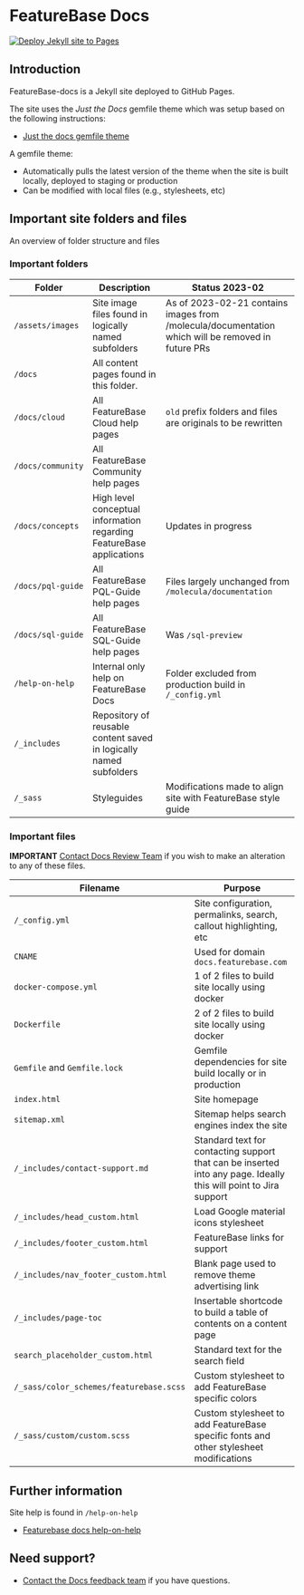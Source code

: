 # FeatureBase Docs

[![Deploy Jekyll site to Pages](https://github.com/FeatureBaseDB/featurebase-docs/actions/workflows/pages.yml/badge.svg)](https://github.com/FeatureBaseDB/featurebase-docs/actions/workflows/pages.yml)

## Introduction

FeatureBase-docs is a Jekyll site deployed to GitHub Pages.

The site uses the *Just the Docs* gemfile theme which was setup based on the following instructions:

* [Just the docs gemfile theme](https://github.com/just-the-docs/just-the-docs-template/blob/main/README.md)

A gemfile theme:
* Automatically pulls the latest version of the theme when the site is built locally, deployed to staging or production
* Can be modified with local files (e.g., stylesheets, etc)

## Important site folders and files

An overview of folder structure and files

### Important folders

| Folder | Description | Status 2023-02 |
|---|---|---|
| `/assets/images` | Site image files found in logically named subfolders | As of 2023-02-21 contains images from /molecula/documentation which will be removed in future PRs |
| `/docs` | All content pages found in this folder. |  |
| `/docs/cloud` | All FeatureBase Cloud help pages | `old` prefix folders and files are originals to be rewritten |
| `/docs/community` | All FeatureBase Community help pages |  |
| `/docs/concepts` | High level conceptual information regarding FeatureBase applications | Updates in progress |
| `/docs/pql-guide` | All FeatureBase PQL-Guide help pages | Files largely unchanged from `/molecula/documentation` |
| `/docs/sql-guide` | All FeatureBase SQL-Guide help pages | Was `/sql-preview` |
| `/help-on-help` | Internal only help on FeatureBase Docs | Folder excluded from production build in `/_config.yml` |
| `/_includes` | Repository of reusable content saved in logically named subfolders |
| `/_sass` | Styleguides | Modifications made to align site with FeatureBase style guide |

### Important files

**IMPORTANT** [Contact Docs Review Team](https://app.slack.com/client/T2M810Z29/C02JJQR01EY) if you wish to make an alteration to any of these files.

| Filename | Purpose |
|---|---|
| `/_config.yml` | Site configuration, permalinks, search, callout highlighting, etc |
| `CNAME` | Used for domain `docs.featurebase.com` |
| `docker-compose.yml` | 1 of 2 files to build site locally using docker |
| `Dockerfile` | 2 of 2 files to build site locally using docker |
| `Gemfile` and `Gemfile.lock` | Gemfile dependencies for site build locally or in production |
| `index.html` | Site homepage |
| `sitemap.xml` | Sitemap helps search engines index the site |
| `/_includes/contact-support.md` | Standard text for contacting support that can be inserted into any page. Ideally this will point to Jira support |
| `/_includes/head_custom.html` | Load Google material icons stylesheet |
| `/_includes/footer_custom.html` | FeatureBase links for support |
| `/_includes/nav_footer_custom.html` | Blank page used to remove theme advertising link |
| `/_includes/page-toc` | Insertable shortcode to build a table of contents on a content page |
| `search_placeholder_custom.html` | Standard text for the search field |
| `/_sass/color_schemes/featurebase.scss` | Custom stylesheet to add FeatureBase specific colors |
| `/_sass/custom/custom.scss` | Custom stylesheet to add FeatureBase specific fonts and other stylesheet modifications |

## Further information

Site help is found in `/help-on-help`

* [Featurebase docs help-on-help](/help-on-help)

## Need support?

* [Contact the Docs feedback team](https://app.slack.com/client/T2M810Z29/C02JJQR01EY) if you have questions.
